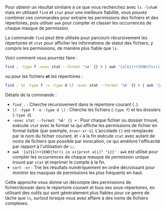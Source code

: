 Pour obtenir un résultat similaire à ce que vous recherchez avec `ls -lshaR` mais en utilisant `find` et `stat` pour une meilleure fiabilité, vous pouvez combiner ces commandes pour extraire les permissions des fichiers et des répertoires, puis utiliser `awk` pour compter et classer les occurrences de chaque masque de permission.

La commande `find` peut être utilisée pour parcourir récursivement les répertoires et `stat` pour afficher les informations de statut des fichiers, y compris les permissions, de manière plus fiable que `ls`.

Voici comment vous pourriez faire :

```sh
find . -type f -exec stat --format '%A' {} + | awk '{a[$1]++}END{for(i in a){print a[i]" "i}}' | sort -nr
```

ou pour les fichiers **et** les répertoires :

```sh
find . \( -type f -o -type d \) -exec stat --format '%A' {} + | awk '{a[$1]++}END{for(i in a){print a[i]" "i}}' | sort -nr
```

Détails de la commande :

- `find .` : Cherche récursivement dans le répertoire courant (`.`).
- `\( -type f -o -type d \)` : Cherche les fichiers (`-type f`) et les dossiers (`-type d`).
- `-exec stat --format '%A' {} +` : Pour chaque fichier ou dossier trouvé, exécute `stat` avec le format `%A` qui affiche les permissions de fichier en format lisible (par exemple, `drwxr-xr-x`). L'accolade `{}` est remplacée par le nom du fichier courant, et `+` à la fin exécute `stat` avec autant de noms de fichiers que possible par invocation, ce qui améliore l'efficacité par rapport à l'utilisation de `\;`.
- `awk '{a[$1]++}END{for(i in a){print a[i]" "i}}'` : `awk` est utilisé pour compter les occurrences de chaque masque de permission unique trouvé par `stat` et imprimer le compte à la fin.
- `sort -nr` : Trie les résultats numériquement en ordre décroissant pour montrer les masques de permissions les plus fréquents en haut.

Cette approche vous donne un décompte des permissions de fichier/dossier dans le répertoire courant et tous ses sous-répertoires, en utilisant des outils qui sont généralement plus fiables pour ce genre de tâche que `ls`, surtout lorsque vous avez affaire à des noms de fichiers complexes.